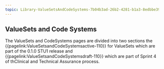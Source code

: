```yaml
---
topic: Library-ValueSetsAndCodeSystems-7b04b3ad-26b2-4281-b1a3-8edbbe398915
---
```

## ValueSets and Code Systems


The ValueSets and CodeSystems pages are divided into two sections the {{pagelink:ValueSetsandCodeSystemsactive-110}} 
for ValueSets which are part of the 0.1.0 STU1 release and {{pagelink:ValueSetsandCodeSystemsdraft-110}} which are part of Sprint 4 of thClinical and Technical Assurance process.
 